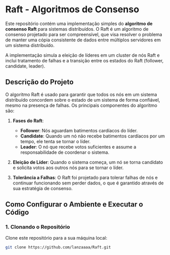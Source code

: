 # Raft - Algoritmos de Consenso

Este repositório contém uma implementação simples do **algoritmo de consenso Raft** para sistemas distribuídos. O Raft é um algoritmo de consenso projetado para ser compreensível, que visa resolver o problema de manter uma cópia consistente de dados entre múltiplos servidores em um sistema distribuído.

A implementação simula a eleição de líderes em um cluster de nós Raft e inclui tratamento de falhas e a transição entre os estados do Raft (follower, candidate, leader).

## Descrição do Projeto

O algoritmo Raft é usado para garantir que todos os nós em um sistema distribuído concordem sobre o estado de um sistema de forma confiável, mesmo na presença de falhas. Os principais componentes do algoritmo são:

1. **Fases do Raft**:
   - **Follower**: Nós aguardam batimentos cardíacos do líder.
   - **Candidate**: Quando um nó não recebe batimentos cardíacos por um tempo, ele tenta se tornar o líder.
   - **Leader**: O nó que recebe votos suficientes e assume a responsabilidade de coordenar o sistema.

2. **Eleição de Líder**: Quando o sistema começa, um nó se torna candidato e solicita votos aos outros nós para se tornar o líder.

3. **Tolerância a Falhas**: O Raft foi projetado para tolerar falhas de nós e continuar funcionando sem perder dados, o que é garantido através de sua estratégia de consenso.

## Como Configurar o Ambiente e Executar o Código

### 1. **Clonando o Repositório**

Clone este repositório para a sua máquina local:

```bash
git clone https://github.com/lanzaaaa/Raft.git
